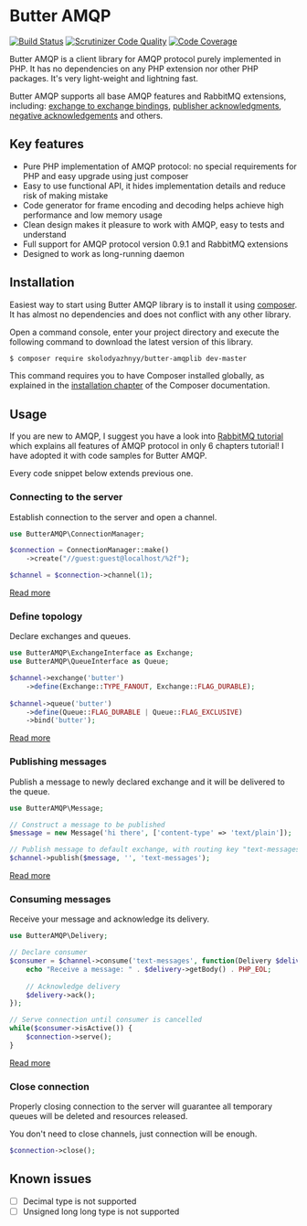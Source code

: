 # Butter AMQP

[![Build Status](https://travis-ci.org/skolodyazhnyy/butter-amqplib.svg?branch=master)](https://travis-ci.org/skolodyazhnyy/butter-amqplib)
[![Scrutinizer Code Quality](https://scrutinizer-ci.com/g/skolodyazhnyy/butter-amqplib/badges/quality-score.png?b=master)](https://scrutinizer-ci.com/g/skolodyazhnyy/butter-amqplib/?branch=master)
[![Code Coverage](https://scrutinizer-ci.com/g/skolodyazhnyy/butter-amqplib/badges/coverage.png?b=master)](https://scrutinizer-ci.com/g/skolodyazhnyy/butter-amqplib/?branch=master)

Butter AMQP is a client library for AMQP protocol purely implemented in PHP. It has no dependencies on any PHP extension
nor other PHP packages. It's very light-weight and lightning fast.

Butter AMQP supports all base AMQP features and RabbitMQ extensions, including: [exchange to exchange bindings](https://www.rabbitmq.com/e2e.html),
[publisher acknowledgments](https://www.rabbitmq.com/confirms.html), [negative acknowledgements](https://www.rabbitmq.com/nack.html) and others.  

## Key features

- Pure PHP implementation of AMQP protocol: no special requirements for PHP and easy upgrade using just composer
- Easy to use functional API, it hides implementation details and reduce risk of making mistake
- Code generator for frame encoding and decoding helps achieve high performance and low memory usage
- Clean design makes it pleasure to work with AMQP, easy to tests and understand
- Full support for AMQP protocol version 0.9.1 and RabbitMQ extensions
- Designed to work as long-running daemon

## Installation

Easiest way to start using Butter AMQP library is to install it using [composer](https://getcomposer.org/doc/00-intro.md#introduction). 
It has almost no dependencies and does not conflict with any other library.

Open a command console, enter your project directory and execute the following command to download the latest version of this library.

```bash
$ composer require skolodyazhnyy/butter-amqplib dev-master
```

This command requires you to have Composer installed globally, as explained in the  [installation chapter](https://getcomposer.org/doc/00-intro.md)
of the Composer documentation.

## Usage

If you are new to AMQP, I suggest you have a look into [RabbitMQ tutorial](docs/rabbit-tutorial/tutorial-one.md) which
explains all features of AMQP protocol in only 6 chapters tutorial! I have adopted it with code samples for Butter AMQP.

Every code snippet below extends previous one.

### Connecting to the server

Establish connection to the server and open a channel.

```php
use ButterAMQP\ConnectionManager;

$connection = ConnectionManager::make()
    ->create("//guest:guest@localhost/%2f");

$channel = $connection->channel(1);
```

[Read more](/docs/connecting.md)

### Define topology

Declare exchanges and queues.

```php
use ButterAMQP\ExchangeInterface as Exchange;
use ButterAMQP\QueueInterface as Queue;

$channel->exchange('butter')
    ->define(Exchange::TYPE_FANOUT, Exchange::FLAG_DURABLE);
    
$channel->queue('butter')
    ->define(Queue::FLAG_DURABLE | Queue::FLAG_EXCLUSIVE)
    ->bind('butter');
```

[Read more](/docs/topology.md)

### Publishing messages

Publish a message to newly declared exchange and it will be delivered to the queue.

```php
use ButterAMQP\Message;

// Construct a message to be published
$message = new Message('hi there', ['content-type' => 'text/plain']);

// Publish message to default exchange, with routing key "text-messages".
$channel->publish($message, '', 'text-messages');
```

[Read more](/docs/publishing.md)

### Consuming messages

Receive your message and acknowledge its delivery.

```php
use ButterAMQP\Delivery;

// Declare consumer
$consumer = $channel->consume('text-messages', function(Delivery $delivery) {
    echo "Receive a message: " . $delivery->getBody() . PHP_EOL;
    
    // Acknowledge delivery
    $delivery->ack();
});

// Serve connection until consumer is cancelled
while($consumer->isActive()) {
    $connection->serve();
}
```

[Read more](/docs/consuming.md)

### Close connection

Properly closing connection to the server will guarantee all temporary queues will be deleted and resources released.

You don't need to close channels, just connection will be enough.

```php
$connection->close();
```

## Known issues

- [ ] Decimal type is not supported
- [ ] Unsigned long long type is not supported
